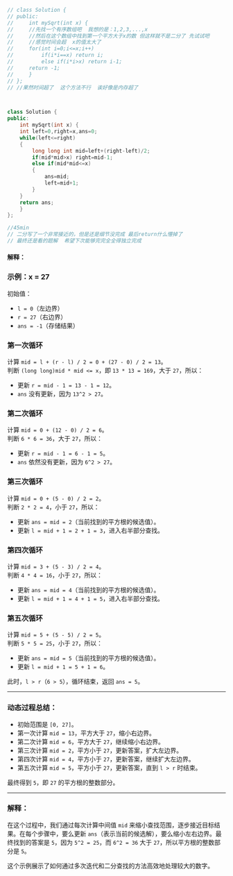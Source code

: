 ```cpp
// class Solution {
// public:
//     int mySqrt(int x) {
//     //先找一个有序数组吧  我想的是：1,2,3,...,x
//     //然后在这个数组中找到第一个平方大于x的数 但这样就不是二分了 先试试吧  
//     //感觉时间会超  x的值太大了    
//     for(int i=0;i<=x;i++)
//         if(i*i==x) return i; 
//         else if(i*i>x) return i-1;
//     return -1;
//     }
// };
// //果然时间超了  这个方法不行  诶好像是内存超了



class Solution {
public:
    int mySqrt(int x) {
    int left=0,right=x,ans=0;
    while(left<=right)
    {
        long long int mid=left+(right-left)/2;
        if(mid*mid>x) right=mid-1;
        else if(mid*mid<=x) 
        {
            ans=mid;
            left=mid+1;
        }        
    }
    return ans;
    }
};

//45min 
// 二分写了一个非常接近的，但是还是细节没完成 最后return什么懵掉了
// 最终还是看的题解  希望下次能够完完全全得独立完成
```

#### 解释：
### 示例：x = 27

初始值：

- `l = 0`（左边界）
- `r = 27`（右边界）
- `ans = -1`（存储结果）

### 第一次循环
计算 `mid = l + (r - l) / 2 = 0 + (27 - 0) / 2 = 13`。  
判断 `(long long)mid * mid <= x`，即 `13 * 13 = 169`，大于 `27`，所以：
- 更新 `r = mid - 1 = 13 - 1 = 12`。
- `ans` 没有更新，因为 `13^2 > 27`。

### 第二次循环
计算 `mid = 0 + (12 - 0) / 2 = 6`。  
判断 `6 * 6 = 36`，大于 `27`，所以：
- 更新 `r = mid - 1 = 6 - 1 = 5`。
- `ans` 依然没有更新，因为 `6^2 > 27`。

### 第三次循环
计算 `mid = 0 + (5 - 0) / 2 = 2`。  
判断 `2 * 2 = 4`，小于 `27`，所以：
- 更新 `ans = mid = 2`（当前找到的平方根的候选值）。
- 更新 `l = mid + 1 = 2 + 1 = 3`，进入右半部分查找。

### 第四次循环
计算 `mid = 3 + (5 - 3) / 2 = 4`。  
判断 `4 * 4 = 16`，小于 `27`，所以：
- 更新 `ans = mid = 4`（当前找到的平方根的候选值）。
- 更新 `l = mid + 1 = 4 + 1 = 5`，进入右半部分查找。

### 第五次循环
计算 `mid = 5 + (5 - 5) / 2 = 5`。  
判断 `5 * 5 = 25`，小于 `27`，所以：
- 更新 `ans = mid = 5`（当前找到的平方根的候选值）。
- 更新 `l = mid + 1 = 5 + 1 = 6`。

此时，`l > r`（`6 > 5`），循环结束，返回 `ans = 5`。

---

### 动态过程总结：
- 初始范围是 `[0, 27]`。
- 第一次计算 `mid = 13`，平方大于 `27`，缩小右边界。
- 第二次计算 `mid = 6`，平方大于 `27`，继续缩小右边界。
- 第三次计算 `mid = 2`，平方小于 `27`，更新答案，扩大左边界。
- 第四次计算 `mid = 4`，平方小于 `27`，更新答案，继续扩大左边界。
- 第五次计算 `mid = 5`，平方小于 `27`，更新答案，直到 `l > r` 时结束。

最终得到 `5`，即 `27` 的平方根的整数部分。

---

### 解释：
在这个过程中，我们通过每次计算中间值 `mid` 来缩小查找范围，逐步接近目标结果。在每个步骤中，要么更新 `ans`（表示当前的候选解），要么缩小左右边界。最终找到的答案是 `5`，因为 `5^2 = 25`，而 `6^2 = 36` 大于 `27`，所以平方根的整数部分是 `5`。

这个示例展示了如何通过多次迭代和二分查找的方法高效地处理较大的数字。

